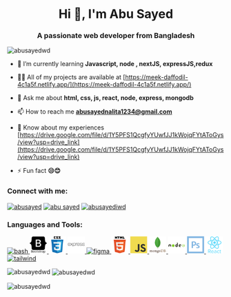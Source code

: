 <h1 align="center">Hi 👋, I'm Abu Sayed</h1>
<h3 align="center">A passionate web developer from Bangladesh</h3>

<p align="left"> <img src="https://komarev.com/ghpvc/?username=abusayedwd&label=Profile%20views&color=0e75b6&style=flat" alt="abusayedwd" /> </p>

 

- 🌱 I’m currently learning **Javascript, node , nextJS, expressJS,redux**

- 👨‍💻 All of my projects are available at [https://meek-daffodil-4c1a5f.netlify.app/](https://meek-daffodil-4c1a5f.netlify.app/)

- 💬 Ask me about **html, css, js, react, node, express, mongodb**

- 📫 How to reach me **abusayednalita1234@gmail.com**

- 📄 Know about my experiences [https://drive.google.com/file/d/1Y5PFS1QcgfyYUwfJJ1kWojqFYtAToGys/view?usp=drive_link](https://drive.google.com/file/d/1Y5PFS1QcgfyYUwfJJ1kWojqFYtAToGys/view?usp=drive_link)

- ⚡ Fun fact **😒😊**

<h3 align="left">Connect with me:</h3>
<p align="left">
<a href="https://linkedin.com/in/abusayed" target="blank"><img align="center" src="https://raw.githubusercontent.com/rahuldkjain/github-profile-readme-generator/master/src/images/icons/Social/linked-in-alt.svg" alt="abusayed" height="30" width="40" /></a>
<a href="https://fb.com/abu sayed" target="blank"><img align="center" src="https://raw.githubusercontent.com/rahuldkjain/github-profile-readme-generator/master/src/images/icons/Social/facebook.svg" alt="abu sayed" height="30" width="40" /></a>
<a href="https://instagram.com/abusayediwd" target="blank"><img align="center" src="https://raw.githubusercontent.com/rahuldkjain/github-profile-readme-generator/master/src/images/icons/Social/instagram.svg" alt="abusayediwd" height="30" width="40" /></a>
</p>

<h3 align="left">Languages and Tools:</h3>
<p align="left"> <a href="https://www.gnu.org/software/bash/" target="_blank" rel="noreferrer"> <img src="https://www.vectorlogo.zone/logos/gnu_bash/gnu_bash-icon.svg" alt="bash" width="40" height="40"/> </a> <a href="https://getbootstrap.com" target="_blank" rel="noreferrer"> <img src="https://raw.githubusercontent.com/devicons/devicon/master/icons/bootstrap/bootstrap-plain-wordmark.svg" alt="bootstrap" width="40" height="40"/> </a> <a href="https://www.w3schools.com/css/" target="_blank" rel="noreferrer"> <img src="https://raw.githubusercontent.com/devicons/devicon/master/icons/css3/css3-original-wordmark.svg" alt="css3" width="40" height="40"/> </a> <a href="https://expressjs.com" target="_blank" rel="noreferrer"> <img src="https://raw.githubusercontent.com/devicons/devicon/master/icons/express/express-original-wordmark.svg" alt="express" width="40" height="40"/> </a> <a href="https://www.figma.com/" target="_blank" rel="noreferrer"> <img src="https://www.vectorlogo.zone/logos/figma/figma-icon.svg" alt="figma" width="40" height="40"/> </a> <a href="https://www.w3.org/html/" target="_blank" rel="noreferrer"> <img src="https://raw.githubusercontent.com/devicons/devicon/master/icons/html5/html5-original-wordmark.svg" alt="html5" width="40" height="40"/> </a> <a href="https://developer.mozilla.org/en-US/docs/Web/JavaScript" target="_blank" rel="noreferrer"> <img src="https://raw.githubusercontent.com/devicons/devicon/master/icons/javascript/javascript-original.svg" alt="javascript" width="40" height="40"/> </a> <a href="https://www.mongodb.com/" target="_blank" rel="noreferrer"> <img src="https://raw.githubusercontent.com/devicons/devicon/master/icons/mongodb/mongodb-original-wordmark.svg" alt="mongodb" width="40" height="40"/> </a> <a href="https://nodejs.org" target="_blank" rel="noreferrer"> <img src="https://raw.githubusercontent.com/devicons/devicon/master/icons/nodejs/nodejs-original-wordmark.svg" alt="nodejs" width="40" height="40"/> </a> <a href="https://www.photoshop.com/en" target="_blank" rel="noreferrer"> <img src="https://raw.githubusercontent.com/devicons/devicon/master/icons/photoshop/photoshop-line.svg" alt="photoshop" width="40" height="40"/> </a> <a href="https://reactjs.org/" target="_blank" rel="noreferrer"> <img src="https://raw.githubusercontent.com/devicons/devicon/master/icons/react/react-original-wordmark.svg" alt="react" width="40" height="40"/> </a> <a href="https://tailwindcss.com/" target="_blank" rel="noreferrer"> <img src="https://www.vectorlogo.zone/logos/tailwindcss/tailwindcss-icon.svg" alt="tailwind" width="40" height="40"/> </a> </p>

<p><img align="left" src="https://github-readme-stats.vercel.app/api/top-langs?username=abusayedwd&show_icons=true&locale=en&layout=compact" alt="abusayedwd" /></p>

<p>&nbsp;<img align="center" src="https://github-readme-stats.vercel.app/api?username=abusayedwd&show_icons=true&locale=en" alt="abusayedwd" /></p>

<p><img align="center" src="https://github-readme-streak-stats.herokuapp.com/?user=abusayedwd&" alt="abusayedwd" /></p>
